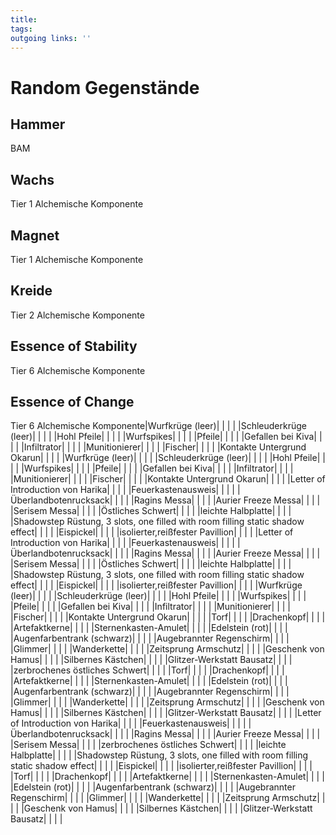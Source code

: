 ```yaml
---
title:   
tags:   
outgoing links: ''  
---
```

# Random Gegenstände
## Hammer
BAM
## Wachs
Tier 1 Alchemische Komponente

## Magnet
Tier 1 Alchemische Komponente

## Kreide
Tier 2 Alchemische Komponente

## Essence of Stability
Tier 6 Alchemische Komponente

## Essence of Change
Tier 6 Alchemische Komponente|Wurfkrüge (leer)| | | |
|Schleuderkrüge (leer)| | | |
|Hohl Pfeile| | | |
|Wurfspikes| | | |
|Pfeile| | | |
|Gefallen bei Kiva| | | |
|Infiltrator| | | |
|Munitionierer| | | |
|Fischer| | | |
|Kontakte Untergrund Okarun| | | |
|Wurfkrüge (leer)| | | |
|Schleuderkrüge (leer)| | | |
|Hohl Pfeile| | | |
|Wurfspikes| | | |
|Pfeile| | | |
|Gefallen bei Kiva| | | |
|Infiltrator| | | |
|Munitionierer| | | |
|Fischer| | | |
|Kontakte Untergrund Okarun| | | |
|Letter of Introduction von Harika| | | |
|Feuerkastenausweis| | | |
|Überlandbotenrucksack| | | |
|Ragins Messa| | | |
|Aurier Freeze Messa| | | |
|Serisem Messa| | | |
|Östliches Schwert| | | |
|leichte Halbplatte| | | |
|Shadowstep Rüstung, 3 slots, one filled with room filling static shadow effect| | | |
|Eispickel| | | |
|isolierter,reißfester Pavillion| | | |
|Letter of Introduction von Harika| | | |
|Feuerkastenausweis| | | |
|Überlandbotenrucksack| | | |
|Ragins Messa| | | |
|Aurier Freeze Messa| | | |
|Serisem Messa| | | |
|Östliches Schwert| | | |
|leichte Halbplatte| | | |
|Shadowstep Rüstung, 3 slots, one filled with room filling static shadow effect| | | |
|Eispickel| | | |
|isolierter,reißfester Pavillion| | | |
|Wurfkrüge (leer)| | | |
|Schleuderkrüge (leer)| | | |
|Hohl Pfeile| | | |
|Wurfspikes| | | |
|Pfeile| | | |
|Gefallen bei Kiva| | | |
|Infiltrator| | | |
|Munitionierer| | | |
|Fischer| | | |
|Kontakte Untergrund Okarun| | | |
|Torf| | | |
|Drachenkopf| | | |
|Artefaktkerne| | | |
|Sternenkasten-Amulet| | | |
|Edelstein (rot)| | | |
|Augenfarbentrank (schwarz)| | | |
|Augebrannter Regenschirm| | | |
|Glimmer| | | |
|Wanderkette| | | |
|Zeitsprung Armschutz| | | |
|Geschenk von Hamus| | | |
|Silbernes Kästchen| | | |
|Glitzer-Werkstatt Bausatz| | | |
|zerbrochenes östliches Schwert| | | |
|Torf| | | |
|Drachenkopf| | | |
|Artefaktkerne| | | |
|Sternenkasten-Amulet| | | |
|Edelstein (rot)| | | |
|Augenfarbentrank (schwarz)| | | |
|Augebrannter Regenschirm| | | |
|Glimmer| | | |
|Wanderkette| | | |
|Zeitsprung Armschutz| | | |
|Geschenk von Hamus| | | |
|Silbernes Kästchen| | | |
|Glitzer-Werkstatt Bausatz| | | |
|Letter of Introduction von Harika| | | |
|Feuerkastenausweis| | | |
|Überlandbotenrucksack| | | |
|Ragins Messa| | | |
|Aurier Freeze Messa| | | |
|Serisem Messa| | | |
|zerbrochenes östliches Schwert| | | |
|leichte Halbplatte| | | |
|Shadowstep Rüstung, 3 slots, one filled with room filling static shadow effect| | | |
|Eispickel| | | |
|isolierter,reißfester Pavillion| | | |
|Torf| | | |
|Drachenkopf| | | |
|Artefaktkerne| | | |
|Sternenkasten-Amulet| | | |
|Edelstein (rot)| | | |
|Augenfarbentrank (schwarz)| | | |
|Augebrannter Regenschirm| | | |
|Glimmer| | | |
|Wanderkette| | | |
|Zeitsprung Armschutz| | | |
|Geschenk von Hamus| | | |
|Silbernes Kästchen| | | |
|Glitzer-Werkstatt Bausatz| | | |
